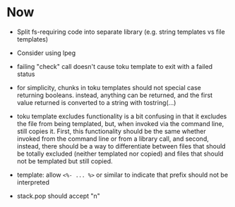 # Now

- Split fs-requiring code into separate library (e.g. string templates vs file
  templates)

- Consider using lpeg

- failing "check" call doesn't cause toku template to exit with a
  failed status

- for simplicity, chunks in toku templates should not special case returning
  booleans. instead, anything can be returned, and the first value returned is
  converted to a string with tostring(...)

- toku template excludes functionality is a bit confusing in that it excludes
  the file from being templated, but, when invoked via the command line, still
  copies it. First, this functionality should be the same whether invoked from
  the command line or from a library call, and second, instead, there should be
  a way to differentiate between files that should be totally excluded (neither
  templated nor copied) and files that should not be templated but still copied.

- template: allow `<%- ... %>` or similar to indicate that prefix should not be
  interpreted
- stack.pop should accept "n"
